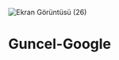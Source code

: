![Ekran Görüntüsü (26)](https://user-images.githubusercontent.com/109747427/189079385-338db2bc-4c2a-4a75-99c8-17011c82cc27.png)
# Guncel-Google
